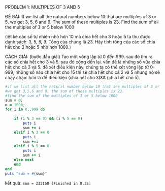 PROBLEM 1: MULTIPLES OF 3 AND 5

ĐỀ BÀI: 
If we list all the natural numbers below 10 that are multiples of 3 or 5, we get 3, 5, 6 and 9. The sum of these multiples is 23. Find the sum of all the multiples of 3 or 5 below 1000

(iệt kê các số tự nhiên nhỏ hơn 10 mà chia hết cho 3 hoặc 5 ta thu được danh sách: 3, 5, 6, 9. Tổng của chúng là 23. Hãy tính tổng của các số chia hết cho 3 hoặc 5 nhỏ hơn 1000.)

CÁCH GIẢI: 
(bước đầu giải)
Tạo một vòng lặp từ 0 đến 999. sau đó tìm ra các số chia hết cho 3 và 5, sau đó cộng dồn lại. vấn đề là những số vừa chia hết cho cả 3 và 5. 
để xét điều kiện này, chúng ta có thể xét vòng lặp từ 0-999, những số nào chia hết cho 15 thì sẽ chia hết cho cả 3 và 5 nhưng nó sẽ chạy chậm hơn là để điều kiện (chia hết cho 3)&& (chia hết cho 5).


```ruby
#if we list all the natural number below 10 that are multiples of 3 or 5
#we get 3,5,6 and 9. the sum of these multiples is 23. 
#find the sum of the multiples of 3 or 5 below 1000
sum = 0;
n = 1000;
for i in 0..999 do 
	
	if (i % 3 == 0) && (i % 5 == 0)
		puts i
		sum += i
	elsif i % 3 == 0
		puts i
		sum +=i
	elsif i % 5 == 0
		puts i
		sum += i
	else next
	end
end
puts "sum = #{sum}"
```
kết quả: 
`
sum = 233168
[Finished in 0.3s]
`



